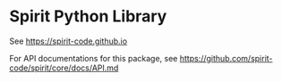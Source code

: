 Spirit Python Library
=====================

See https://spirit-code.github.io

For API documentations for this package, see
https://github.com/spirit-code/spirit/core/docs/API.md
